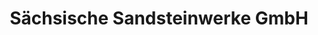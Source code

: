 ---
title: "Sächsische Sandsteinwerke GmbH"
url: /pirna/saechsische-sandsteinwerke-gmbh/
shop: Baustoffe
---